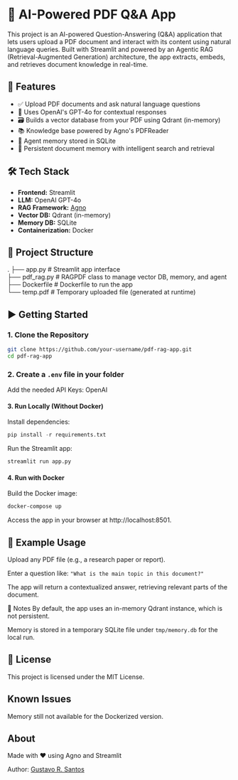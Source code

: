 # 📄 AI-Powered PDF Q&A App

This project is an AI-powered Question-Answering (Q&A) application that lets users upload a PDF document and interact with its content using natural language queries. Built with Streamlit and powered by an Agentic RAG (Retrieval-Augmented Generation) architecture, the app extracts, embeds, and retrieves document knowledge in real-time.

## 🚀 Features

- ✅ Upload PDF documents and ask natural language questions
- 🧠 Uses OpenAI's GPT-4o for contextual responses
- 🗃️ Builds a vector database from your PDF using Qdrant (in-memory)
- 📚 Knowledge base powered by Agno's PDFReader
- 🧠 Agent memory stored in SQLite
- 🔄 Persistent document memory with intelligent search and retrieval

## 🛠️ Tech Stack

- **Frontend:** Streamlit
- **LLM:** OpenAI GPT-4o
- **RAG Framework:** [Agno](https://pydantic-ai.github.io/agno/)
- **Vector DB:** Qdrant (in-memory)
- **Memory DB:** SQLite
- **Containerization:** Docker

## 📂 Project Structure

.
├── app.py # Streamlit app interface<br>
├── pdf_rag.py # RAGPDF class to manage vector DB, memory, and agent<br>
├── Dockerfile # Dockerfile to run the app<br>
└── temp.pdf # Temporary uploaded file (generated at runtime)<br>


## ▶️ Getting Started

### 1. Clone the Repository

```bash
git clone https://github.com/your-username/pdf-rag-app.git
cd pdf-rag-app
```

### 2. Create a `.env` file in your folder

Add the needed API Keys: OpenAI


#### 3. Run Locally (Without Docker)

Install dependencies:

```python
pip install -r requirements.txt
```

Run the Streamlit app:

```python
streamlit run app.py
```

#### 4. Run with Docker

Build the Docker image:

```bash
docker-compose up
```

Access the app in your browser at http://localhost:8501.

## 🧪 Example Usage

Upload any PDF file (e.g., a research paper or report).

Enter a question like:
`"What is the main topic in this document?"`

The app will return a contextualized answer, retrieving relevant parts of the document.

📌 Notes
By default, the app uses an in-memory Qdrant instance, which is not persistent.

Memory is stored in a temporary SQLite file under `tmp/memory.db` for the local run.

## 📄 License

This project is licensed under the MIT License.

## Known Issues

Memory still not available for the Dockerized version.

## About

Made with ❤️ using Agno and Streamlit

Author: [Gustavo R. Santos](https://gustavorsantos.me)